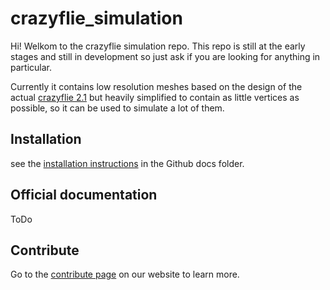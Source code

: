 # crazyflie_simulation

Hi! Welkom to the crazyflie simulation repo. This repo is still at the early stages and still in development so just ask if you are looking for anything in particular.

Currently it contains low resolution meshes based on the design of the actual [crazyflie 2.1](https://www.bitcraze.io/products/crazyflie-2-1/) but heavily simplified to contain as little vertices as possible, so it can be used to simulate a lot of them.


## Installation

see the  [installation instructions](/docs/index.md) in the Github docs folder.

## Official documentation

ToDo

## Contribute

Go to the [contribute page](https://www.bitcraze.io/development/contribute/) on our website to learn more.

